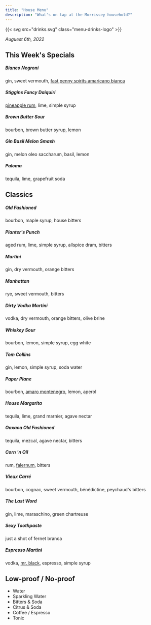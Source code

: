 ```yaml
---
title: "House Menu"
description: "What's on tap at the Morrissey household?"
---
```


{{< svg src="drinks.svg" class="menu-drinks-logo" >}}

_Auguest 6th, 2022_

## This Week's Specials

##### Bianco Negroni

gin, sweet vermouth, [fast penny spirits amaricano bianca](https://shop.fastpennyspirits.com/products/amaricano-bianca)

##### Stiggins Fancy Daiquiri

[pineapple rum](https://www.plantationrum.com/plantation-stiggins-fancy-pineapple), lime, simple syrup

##### Brown Butter Sour

bourbon, brown butter syrup, lemon

##### Gin Basil Melon Smash

gin, melon oleo saccharum, basil, lemon

##### Paloma

tequila, lime, grapefruit soda

## Classics

##### Old Fashioned

bourbon, maple syrup, house bitters

##### Planter's Punch

aged rum, lime, simple syrup, allspice dram, bitters

##### Martini

gin, dry vermouth, orange bitters

##### Manhattan

rye, sweet vermouth, bitters

##### Dirty Vodka Martini

vodka, dry vermouth, orange bitters, olive brine

##### Whiskey Sour

bourbon, lemon, simple syrup, egg white

##### Tom Collins

gin, lemon, simple syrup, soda water

##### Paper Plane

bourbon, [amaro montenegro](https://www.amaromontenegro.com/en), lemon, aperol

##### House Margarita

tequila, lime, grand marnier, agave nectar

##### Oaxaca Old Fashioned

tequila, mezcal, agave nectar, bitters

##### Corn 'n Oil

rum, [falernum](https://alpenz.com/product-falernum.html), bitters

##### Vieux Carré

bourbon, cognac, sweet vermouth, bénédictine, peychaud's bitters

##### The Last Word

gin, lime, maraschino, green chartreuse

##### Sexy Toothpaste

just a shot of fernet branca

##### Espresso Martini

vodka, [mr. black](https://mrblack.co/us/), espresso, simple syrup

## Low-proof / No-proof

- Water
- Sparkling Water
- Bitters & Soda
- Citrus & Soda
- Coffee / Espresso
- Tonic
